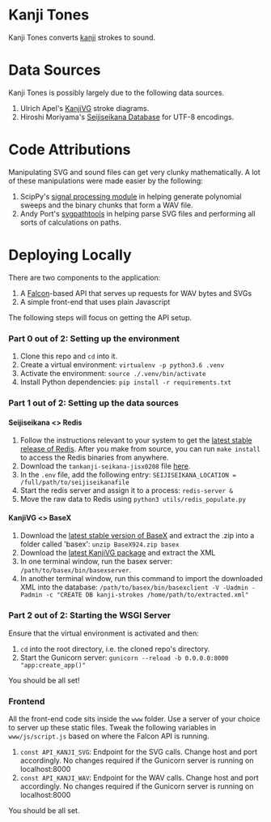 # Kanji Tones
Kanji Tones converts [kanji](https://en.wikipedia.org/wiki/Kanji) strokes to sound. 

# Data Sources

Kanji Tones is possibly largely due to the following data sources.

1. Ulrich Apel's [KanjiVG](http://kanjivg.tagaini.net/) stroke diagrams.
2. Hiroshi Moriyama's [Seijiseikana Database](https://osdn.net/projects/seijiseikana/scm/git/seijiseikana-database/commits/462a10d77733ba8a41918e9a2f359c6c4938d1e7) for UTF-8 encodings.

# Code Attributions

Manipulating SVG and sound files can get very clunky mathematically. A lot of these manipulations were made easier by the following:

1. ScipPy's [signal processing module](https://docs.scipy.org/doc/scipy/reference/signal.html) in helping generate polynomial sweeps and the binary chunks that form a WAV file.
2. Andy Port's [svgpathtools](https://github.com/mathandy/svgpathtools) in helping parse SVG files and performing all sorts of calculations on paths.

# Deploying Locally

There are two components to the application: 

1. A [Falcon](https://falcon.readthedocs.io/en/stable/#)-based API that serves up requests for WAV bytes and SVGs
2. A simple front-end that uses plain Javascript

The following steps will focus on getting the API setup. 

### Part 0 out of 2: Setting up the environment

1. Clone this repo and `cd` into it.
2. Create a virtual environment: `virtualenv -p python3.6 .venv`
3. Activate the environment: `source ./.venv/bin/activate`
4. Install Python dependencies: `pip install -r requirements.txt`

### Part 1 out of 2: Setting up the data sources
#### Seijiseikana <> Redis
1. Follow the instructions relevant to your system to get the [latest stable release of Redis](https://redis.io/download). After you make from source, you can run `make install` to access the Redis binaries from anywhere.
2. Download the `tankanji-seikana-jisx0208` file [here](https://osdn.net/projects/seijiseikana/scm/git/seijiseikana-database/blobs/462a10d77733ba8a41918e9a2f359c6c4938d1e7/dict/tankanji-seikana-jisx0208).
3. In the `.env` file, add the following entry: `SEIJISEIKANA_LOCATION = /full/path/to/seijiseikanafile`
4. Start the redis server and assign it to a process: `redis-server &`
5. Move the raw data to Redis using `python3 utils/redis_populate.py`

#### KanjiVG <> BaseX

1. Download the [latest stable version of BaseX](http://files.basex.org/releases/9.2.4/BaseX924.zip) and extract the .zip into a folder called 'basex': `unzip BaseX924.zip basex`
2. Download the [latest KanjiVG package](https://github.com/KanjiVG/kanjivg/releases/download/r20160426/kanjivg-20160426.xml.gz) and extract the XML
3. In one terminal window, run the basex server: `/path/to/basex/bin/basexserver`. 
4. In another terminal window, run this command to import the downloaded XML into the database: `/path/to/basex/bin/basexclient -V -Uadmin -Padmin -c "CREATE DB kanji-strokes /home/path/to/extracted.xml"`

### Part 2 out of 2: Starting the WSGI Server

Ensure that the virtual environment is activated and then:

1. `cd` into the root directory, i.e. the cloned repo's directory.
2. Start the Gunicorn server: `gunicorn --reload -b 0.0.0.0:8000 "app:create_app()"`

You should be all set!

### Frontend

All the front-end code sits inside the `www` folder. Use a server of your choice to server up these static files. Tweak the following variables in `www/js/script.js` based on where the Falcon API is running.

1. `const API_KANJI_SVG`: Endpoint for the SVG calls. Change host and port accordingly. No changes required if the Gunicorn server is running on localhost:8000
2. `const API_KANJI_WAV`: Endpoint for the WAV calls. Change host and port accordingly. No changes required if the Gunicorn server is running on localhost:8000

You should be all set.